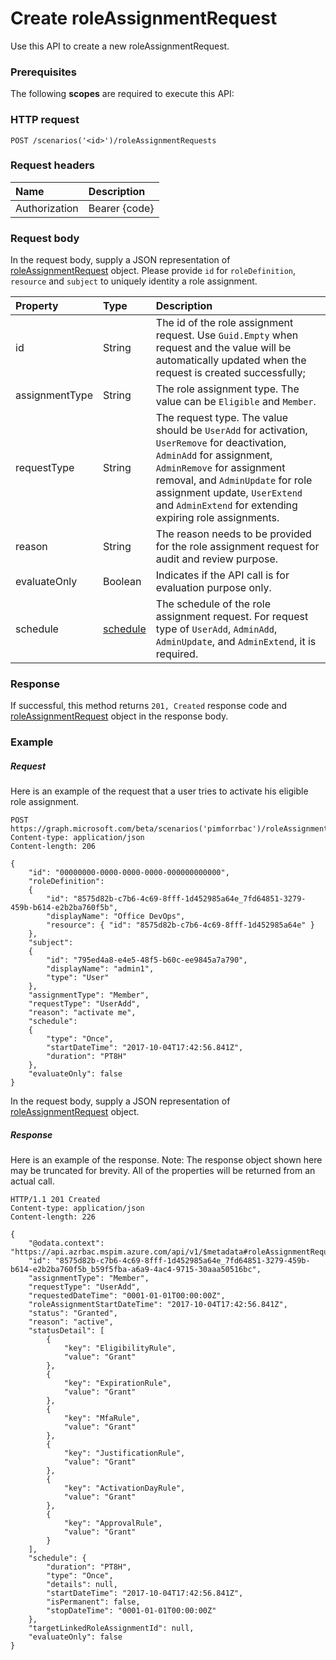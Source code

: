 # Create roleAssignmentRequest

Use this API to create a new roleAssignmentRequest.
### Prerequisites
The following **scopes** are required to execute this API: 
### HTTP request
<!-- { "blockType": "ignored" } -->
```http
POST /scenarios('<id>')/roleAssignmentRequests
```
### Request headers
| Name       | Description|
|:---------------|:----------|
| Authorization  | Bearer {code}|

<!--| Workbook-Session-Id  | Workbook session Id that determines if changes are persisted or not. Optional.|-->

### Request body
In the request body, supply a JSON representation of [roleAssignmentRequest](../resources/roleassignmentrequest.md) object. Please provide `id` for `roleDefinition`, `resource` and `subject` to uniquely identity a role assignment.

| Property	   | Type	 |  Description|
|:---------------|:--------|:----------|
|id|String|The id of the role assignment request. Use `Guid.Empty` when request and the value will be automatically updated when the request is created successfully;|
|assignmentType|String|The role assignment type. The value can be ``Eligible`` and ``Member``.|
|requestType|String|The request type. The value should be `UserAdd` for activation, `UserRemove` for deactivation, `AdminAdd` for assignment, `AdminRemove` for assignment removal, and `AdminUpdate` for role assignment update, `UserExtend` and `AdminExtend` for extending expiring role assignments.|
|reason|String|The reason needs to be provided for the role assignment request for audit and review purpose.|
|evaluateOnly|Boolean|Indicates if the API call is for evaluation purpose only.|
|schedule|[schedule](schedule.md)| The schedule of the role assignment request. For request type of `UserAdd`, `AdminAdd`, `AdminUpdate`, and `AdminExtend`, it is required.|

### Response
If successful, this method returns `201, Created` response code and [roleAssignmentRequest](../resources/roleassignmentrequest.md) object in the response body.

### Example
##### Request
Here is an example of the request that a user tries to activate his eligible role assignment.
<!-- {
  "blockType": "request",
  "name": "create_roleassignmentrequest_from_roleassignmentrequests"
}-->
```http
POST https://graph.microsoft.com/beta/scenarios('pimforrbac')/roleAssignmentRequests
Content-type: application/json
Content-length: 206

{
    "id": "00000000-0000-0000-0000-000000000000",
    "roleDefinition": 
    {
        "id": "8575d82b-c7b6-4c69-8fff-1d452985a64e_7fd64851-3279-459b-b614-e2b2ba760f5b",
        "displayName": "Office DevOps",
        "resource": { "id": "8575d82b-c7b6-4c69-8fff-1d452985a64e" }
    },
    "subject": 
    {
        "id": "795ed4a8-e4e5-48f5-b60c-ee9845a7a790",
        "displayName": "admin1",
        "type": "User"
    },
    "assignmentType": "Member",
    "requestType": "UserAdd",
    "reason": "activate me",
    "schedule": 
    {
        "type": "Once",
        "startDateTime": "2017-10-04T17:42:56.841Z",
        "duration": "PT8H"
    },
    "evaluateOnly": false
}
```

In the request body, supply a JSON representation of [roleAssignmentRequest](../resources/roleassignmentrequest.md) object.
##### Response
Here is an example of the response. Note: The response object shown here may be truncated for brevity. All of the properties will be returned from an actual call.
<!-- {
  "blockType": "response",
  "truncated": true,
  "@odata.type": "microsoft.graph.roleAssignmentRequest"
} -->
```http
HTTP/1.1 201 Created
Content-type: application/json
Content-length: 226

{
    "@odata.context": "https://api.azrbac.mspim.azure.com/api/v1/$metadata#roleAssignmentRequests/$entity",
    "id": "8575d82b-c7b6-4c69-8fff-1d452985a64e_7fd64851-3279-459b-b614-e2b2ba760f5b_b59f5fba-a6a9-4ac4-9715-30aaa50516bc",
    "assignmentType": "Member",
    "requestType": "UserAdd",
    "requestedDateTime": "0001-01-01T00:00:00Z",
    "roleAssignmentStartDateTime": "2017-10-04T17:42:56.841Z",
    "status": "Granted",
    "reason": "active",
    "statusDetail": [
        {
            "key": "EligibilityRule",
            "value": "Grant"
        },
        {
            "key": "ExpirationRule",
            "value": "Grant"
        },
        {
            "key": "MfaRule",
            "value": "Grant"
        },
        {
            "key": "JustificationRule",
            "value": "Grant"
        },
        {
            "key": "ActivationDayRule",
            "value": "Grant"
        },
        {
            "key": "ApprovalRule",
            "value": "Grant"
        }
    ],
    "schedule": {
        "duration": "PT8H",
        "type": "Once",
        "details": null,
        "startDateTime": "2017-10-04T17:42:56.841Z",
        "isPermanent": false,
        "stopDateTime": "0001-01-01T00:00:00Z"
    },
    "targetLinkedRoleAssignmentId": null,
    "evaluateOnly": false
}
```

<!-- uuid: 8fcb5dbc-d5aa-4681-8e31-b001d5168d79
2015-10-25 14:57:30 UTC -->
<!-- {
  "type": "#page.annotation",
  "description": "Create roleAssignmentRequest",
  "keywords": "",
  "section": "documentation",
  "tocPath": ""
}-->